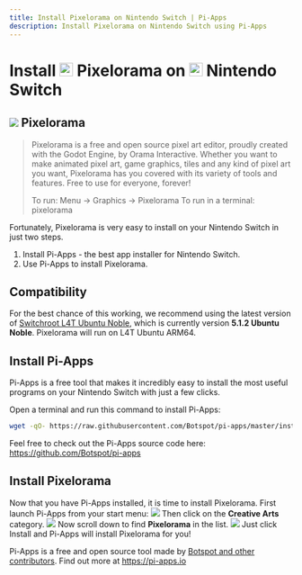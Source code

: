 ```yaml
---
title: Install Pixelorama on Nintendo Switch | Pi-Apps
description: Install Pixelorama on Nintendo Switch using Pi-Apps
---
```

<div class="simple-install-content content">

# Install <img src="/img/app-icons/Pixelorama/icon-64.png" height=24> Pixelorama on <img src=/img/other-icons/switch-icon.svg height=24> Nintendo Switch

## <img src="/img/app-icons/Pixelorama/icon-64.png"> Pixelorama
> Pixelorama is a free and open source pixel art editor, proudly created with the Godot Engine, by Orama Interactive.
> Whether you want to make animated pixel art, game graphics, tiles and any kind of pixel art you want, Pixelorama has you covered with its variety of tools and features. Free to use for everyone, forever!
> 
> To run: Menu -> Graphics -> Pixelorama
> To run in a terminal: pixelorama

Fortunately, Pixelorama is very easy to install on your Nintendo Switch in just two steps.
1. Install Pi-Apps - the best app installer for Nintendo Switch.
2. Use Pi-Apps to install Pixelorama.
</div>
<div class="simple-install-content content">

## Compatibility
For the best chance of this working, we recommend using the latest version of [Switchroot L4T Ubuntu Noble](https://wiki.switchroot.org/wiki/linux/l4t-ubuntu-noble-installation-guide), which is currently version **5.1.2 Ubuntu Noble**.
Pixelorama will run on L4T Ubuntu ARM64.
</div>
<div class="simple-install-content content">

## Install Pi-Apps

Pi-Apps is a free tool that makes it incredibly easy to install the most useful programs on your Nintendo Switch with just a few clicks.

Open a terminal and run this command to install Pi-Apps:
```bash
wget -qO- https://raw.githubusercontent.com/Botspot/pi-apps/master/install | bash
```
Feel free to check out the Pi-Apps source code here: https://github.com/Botspot/pi-apps
</div>
<div class="simple-install-content content">

## Install Pixelorama

Now that you have Pi-Apps installed, it is time to install Pixelorama.
First launch Pi-Apps from your start menu:
<img src="/img/start-menu.png">
Then click on the <b>Creative Arts</b> category.
<img src="/img/category-selections/Creative Arts.png">
Now scroll down to find <b>Pixelorama</b> in the list.
<img src="/img/app-icons/Pixelorama/app-selection.png">
Just click Install and Pi-Apps will install Pixelorama for you!
</div>
<div class="simple-install-content content">

Pi-Apps is a free and open source tool made by [Botspot and other contributors](/about/#contributors). Find out more at https://pi-apps.io
</div>
